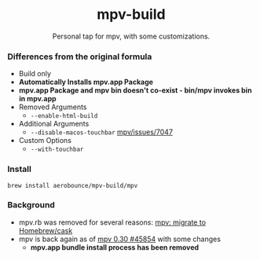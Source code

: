 <h1 align="center">mpv-build</h1>
<p align="center">Personal tap for mpv, with some customizations.</p>

### Differences from the original formula
- Build only
- **Automatically Installs mpv.app Package**
- **mpv.app Package and mpv bin doesn't co-exist - bin/mpv invokes bin in mpv.app**
- Removed Arguments
    - `--enable-html-build`
- Additional Arguments
    - `--disable-macos-touchbar` [mpv/issues/7047](https://github.com/mpv-player/mpv/issues/7047)
- Custom Options
    - `--with-touchbar`

### Install
```
brew install aerobounce/mpv-build/mpv
```

### Background
- mpv.rb was removed for several reasons: [mpv: migrate to Homebrew/cask](https://github.com/Homebrew/homebrew-core/commit/41444d526c40b93069b7f0c5414539deb0534179)
- mpv is back again as of [mpv 0.30 #45854](https://github.com/Homebrew/homebrew-core/pull/45854) with some changes
  - **mpv.app bundle install process has been removed**
